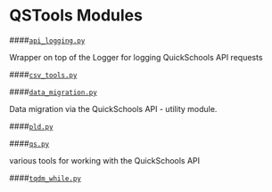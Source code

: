 QSTools Modules
===

####[`api_logging.py`](../modules/api_logging.py)

Wrapper on top of the Logger for logging QuickSchools API requests

####[`csv_tools.py`](../modules/csv_tools.py)

####[`data_migration.py`](../modules/data_migration.py)

Data migration via the QuickSchools API - utility module.

####[`pld.py`](../modules/pld.py)

####[`qs.py`](../modules/qs.py)


various tools for working with the QuickSchools API


####[`tqdm_while.py`](../modules/tqdm_while.py)